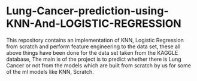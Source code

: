 # Lung-Cancer-prediction-using-KNN-And-LOGISTIC-REGRESSION



This repository contains an implementation of KNN, Logistic Regression from scratch and perform feature engineering to the data set, these all above things have been done for the data set taken from the KAGGLE database, The main is of the project is to predict whether there is Lung Cancer or not from the models which are built from scratch by us for some of the ml models like KNN, Scratch.
